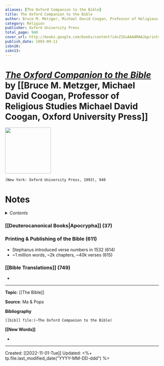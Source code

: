 ```yaml
---
aliases: [The Oxford Companion to the Bible]
title: The Oxford Companion to the Bible
author: Bruce M. Metzger, Michael David Coogan, Professor of Religious Studies Michael David Coogan, Oxford University Press
category: Religion
publisher: Oxford University Press
total_page: 940
cover_url: http://books.google.com/books/content?id=Z1XuAAAAMAAJ&printsec=frontcover&img=1&zoom=1&source=gbs_api
publish_date: 1993-09-11
isbn10: 
isbn13:
---
```

# *[The Oxford Companion to the Bible]()* by [[Bruce M. Metzger, Michael David Coogan, Professor of Religious Studies Michael David Coogan, Oxford University Press]]

<img src="http://books.google.com/books/content?id=Z1XuAAAAMAAJ&printsec=frontcover&img=1&zoom=1&source=gbs_api" width=150>

`(New York: Oxford University Press, 1993), 940`


# Notes

<details>
 <summary><i>Contents</i></summary>
<!-- MarkdownTOC autolink="true" -->

<!-- /MarkdownTOC -->
</details>

### [[Deuterocanonical Books|Apocrypha]] (37)

### Printing & Publishing of the Bible (611)
- Stephanus introduced verse numbers in 1532 (614)  
- ~1 million words, ~2k chapters, ~40k verses (615)  

### [[Bible Translations]] (749)
- 


--- 
**Topic**: [[The Bible]]

**Source**: Ma & Pops

**Bibliography**

```query
[[bib]] file:(~The Oxford Companion to the Bible)
```
 

**[[New Words]]**

- 

---
Created: [[2022-11-01-Tue]]
Updated: <%+ tp.file.last_modified_date("YYYY-MM-DD-ddd") %>
